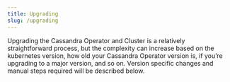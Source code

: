 ```yaml
---
title: Upgrading
slug: /upgrading
---
```


Upgrading the Cassandra Operator and Cluster is a relatively straightforward process, but the complexity can increase based on the kubernetes version, how old your Cassandra Operator version is, if you’re upgrading to a major version, and so on.
Version specific changes and manual steps required will be described below.